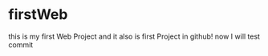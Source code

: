 # firstWeb
this is my first Web Project 
and it also is first Project in github!
now I will test commit 
